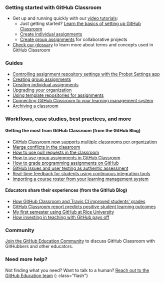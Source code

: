 
### Getting started with GitHub Classroom
* Get up and running quickly with our [video tutorials](/videos):
  * Just getting started? [Learn the basics of setting up GitHub Classroom](/videos#ChA_zph7aao)
  * [Create individual assignments](/videos#rTsfBAV7sOo)
  * [Create group assignments](/videos#-52quDR2QSc) for collaborative projects
* [Check our glossary](/help/glossary) to learn more about terms and concepts used in GitHub Classroom    

### Guides  
* [Controlling assignment repository settings with the Probot Settings app](/help/probot-settings)
* [Creating group assignments](/help/create-group-assignments)
* [Creating individual assignments](/help/creating-an-individual-assignment)
* [Upgrading your organization](/help/upgrade-your-organization)
* [Using template repositories for assignments](/help/using-template-repos-for-assignments)
* [Connecting GitHub Classroom to your learning management system](/help/connect-to-lms)
* [Archiving a classroom](/help/archive-a-classroom)

### Workflows, case studies, best practices, and more

#### Getting the most from GitHub Classroom (from the GitHub Blog)

* [GitHub Classroom now supports multiple classrooms per organization](https://github.blog/2019-01-23-github-classroom-now-supports-multiple-classrooms-per-organization/)
* [Merge conflicts in the classroom](https://github.blog/2018-08-22-merge-conflicts-in-the-classroom/)
* [How to use pull requests in the classroom](https://github.blog/2018-05-29-pull-requests-in-the-classroom/)
* [How to use group assignments in GitHub Classroom](https://github.blog/2018-03-06-how-to-use-group-assignments-in-github-classroom/)
* [How to grade programming assignments on GitHub ](https://github.blog/2017-06-13-how-to-grade-programming-assignments-on-github/)
* [GitHub Issues and user testing as authentic assessment ](https://github.blog/2017-04-05-github-issues-and-user-testing-as-authentic-assessment/)
* [Real-time feedback for students using continuous integration tools ](https://github.blog/2017-03-01-real-time-feedback-for-students-using-continuous-integration-tools/)
* [Importing a course roster from your learning management system](/help/import-roster-from-lms)

#### Educators share their experiences (from the GitHub Blog)

* [How GitHub Classroom and Travis CI improved students’ grades](https://github.blog/2019-02-12-how-github-classroom-and-travis-ci-improved-students-grades/)
* [GitHub Classroom report predicts positive student learning outcomes](https://github.blog/2018-08-15-classroom-report-predicts-positive-student-learning-outcomes/)
* [My first semester using GitHub at Rice University ](https://github.blog/2018-02-08-my-first-semester-using-github-at-rice-university/)
* [How investing in teaching with GitHub pays off](https://github.blog/2017-04-27-how-investing-in-teaching-with-github-pays-off/)

### Community

[Join the GitHub Education Community](https://education.github.community/) to discuss GitHub Classroom with GitHubbers and other educators.

### Need more help?

Not finding what you need? Want to talk to a human? [Reach out to the GitHub Education team](mailto:education@github.com)
{: class="flash"}
